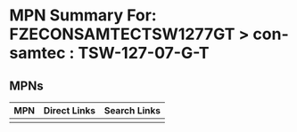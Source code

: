 



# MPN Summary For: FZECONSAMTECTSW1277GT > con-samtec : TSW-127-07-G-T

## MPNs
  

|MPN|Direct Links|Search Links|
| :--- | :--- | :--- |
||||
